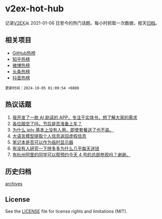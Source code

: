 # v2ex-hot-hub

 记录[V2EX](https://www.v2ex.com/)从 2021-01-06 日至今的热门话题。每小时抓取一次数据，按天[归档](archives)。
 
 ## 相关项目

- [GitHub热榜](https://github.com/lonnyzhang423/github-hot-hub)
- [知乎热榜](https://github.com/lonnyzhang423/zhihu-hot-hub)
- [微博热榜](https://github.com/lonnyzhang423/weibo-hot-hub)
- [头条热榜](https://github.com/lonnyzhang423/toutiao-hot-hub)
- [抖音热榜](https://github.com/lonnyzhang423/douyin-hot-hub)


 `更新时间：2024-10-05 01:09:54 +0800`

## 热议话题

1. [我开发了一款 AI 助读的 APP，专注于实体书，想了解大家的需求](https://www.v2ex.com/t/1077618)
1. [各位踏空了吗，节后是否准备上车？](https://www.v2ex.com/t/1077662)
1. [为什么 iptv 基本上没有人用，即使套餐送了也不装。](https://www.v2ex.com/t/1077677)
1. [大语言模型提取个人信息返回虚假信息](https://www.v2ex.com/t/1077604)
1. [笔记本是否可以作为临时显示器](https://www.v2ex.com/t/1077674)
1. [有没有人研究一下拼多多为什么几乎每天送钱](https://www.v2ex.com/t/1077597)
1. [有杭州阿里的同学可以帮预约今天 4 号的总部参观吗？谢谢。](https://www.v2ex.com/t/1077605)

## 历史归档

[archives](archives)

## License

See the [LICENSE](LICENSE) file for license rights and limitations (MIT).
